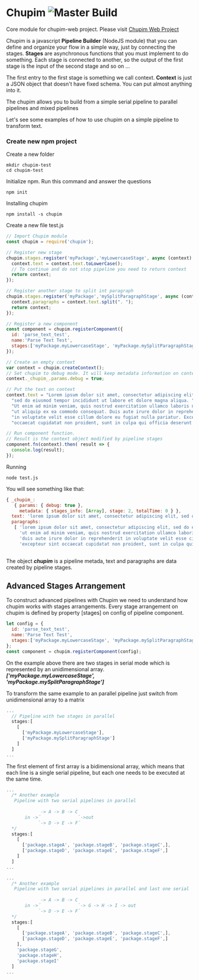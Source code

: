 # Chupim ![Master Build](https://travis-ci.org/baliberdin/chupim.svg?branch=master)
Core module for chupim-web project.
Please visit [Chupim Web Project](https://github.com/baliberdin/chupim-web)

Chupim is a javascript **Pipeline Builder** (NodeJS module) that you can define and organize your 
flow in a simple way, just by connecting the stages. **Stages** are asynchronous functions that 
you must implement to do something. Each stage is connected to another, so the output of the 
first stage is the input of the second stage and so on ...

The first entry to the first stage is something we call context.
**Context** is just a JSON object that doesn't have fixed schema. You can put almost anything into it.

The chupim allows you to build from a simple serial pipeline to parallel pipelines and mixed pipelines

Let's see some examples of how to use chupim on a simple pipeline to transform text.

### Create new npm project
Create a new folder
```shell
mkdir chupim-test
cd chupim-test
```

Initialize npm. Run this command and answer the questions
```shell
npm init
```

Installing chupim
```shell
npm install -s chupim
```

Create a new file test.js
```javascript
// Import Chupim module
const chupim = require('chupim');

// Register new stage
chupim.stages.register('myPackage','myLowercaseStage', async (context) => {
  context.text = context.text.toLowerCase();
  // To continue and do not stop pipeline you need to return context 
  return context;
});

// Register another stage to split int paragraph
chupim.stages.register('myPackage','mySplitParagraphStage', async (context) => {
  context.paragraphs = context.text.split(". ");
  return context;
});

// Register a new component
const component = chupim.registerComponent({
  id: 'parse_text_test',
  name:'Parse Text Test',
  stages:['myPackage.myLowercaseStage', 'myPackage.mySplitParagraphStage']
});

// Create an empty context
var context = chupim.createContext();
// Set chupim to debug mode. It will keep metadata information on context object.
context._chupim_.params.debug = true;

// Put the text on context
context.text = "Lorem ipsum dolor sit amet, consectetur adipiscing elit, "+
  "sed do eiusmod tempor incididunt ut labore et dolore magna aliqua. "+
  "Ut enim ad minim veniam, quis nostrud exercitation ullamco laboris nisi "+
  "ut aliquip ex ea commodo consequat. Duis aute irure dolor in reprehenderit "+
  "in voluptate velit esse cillum dolore eu fugiat nulla pariatur. Excepteur sint "+
  "occaecat cupidatat non proident, sunt in culpa qui officia deserunt mollit anim id est laborum.";

// Run component function.
// Result is the context object modified by pipeline stages
component.fn(context).then( result => {
  console.log(result);
});
```
Running
```shell
node test.js
```

You will see something like that:
```javascript
{ _chupim_: 
   { params: { debug: true },
     metadata: { stages_info: [Array], stage: 2, totalTime: 0 } },
  text: 'lorem ipsum dolor sit amet, consectetur adipiscing elit, sed do eiusmod tempor incididunt ut labore et dolore magna aliqua. ut enim ad minim veniam, quis nostrud exercitation ullamco laboris nisi ut aliquip ex ea commodo consequat. duis aute irure dolor in reprehenderit in voluptate velit esse cillum dolore eu fugiat nulla pariatur. excepteur sint occaecat cupidatat non proident, sunt in culpa qui officia deserunt mollit anim id est laborum.',
  paragraphs: 
   [ 'lorem ipsum dolor sit amet, consectetur adipiscing elit, sed do eiusmod tempor incididunt ut labore et dolore magna aliqua',
     'ut enim ad minim veniam, quis nostrud exercitation ullamco laboris nisi ut aliquip ex ea commodo consequat',
     'duis aute irure dolor in reprehenderit in voluptate velit esse cillum dolore eu fugiat nulla pariatur',
     'excepteur sint occaecat cupidatat non proident, sunt in culpa qui officia deserunt mollit anim id est laborum.' ] }
     
```

The object ***_chupim_*** is a pipeline metada, text and paragraphs are data created by pipeline stages.


## Advanced Stages Arrangement 
To construct advanced pipelines with Chupim we need to understand how chupim works with stages arrangements.
Every stage arrangement on chupim is defined by property [stages] on config of pipeline component.

```javascript
let config = {
  id: 'parse_text_test',
  name:'Parse Text Test',
  stages:['myPackage.myLowercaseStage', 'myPackage.mySplitParagraphStage']
};
const component = chupim.registerComponent(config);
```

On the example above there are two stages in serial mode which is represented by an unidimensional array. 
***['myPackage.myLowercaseStage', 'myPackage.mySplitParagraphStage']*** 

To transform the same example to an parallel pipeline just switch from unidimensional array to a matrix

```javascript
...
  // Pipeline with two stages in parallel
  stages:[
    [
      ['myPackage.myLowercaseStage'], 
      ['myPackage.mySplitParagraphStage']
    ]
  ]
...

```

The first element of first array is a bidimensional array, which means that each line is a single serial pipeline, but each one needs to be executed at the same time.

```javascript
...
  /* Another example
   Pipeline with two serial pipelines in parallel
  
             -> A -> B -> C
       in ->´              `->out
            `-> D -> E -> F´
  */
  stages:[
    [
      ['package.stageA', 'package.stageB', 'package.stageC',], 
      ['package.stageD', 'package.stageE', 'package.stageF',]
    ]
  ]
...

...
  /* Another example
   Pipeline with two serial pipelines in parallel and last one serial 
  
             -> A -> B -> C
       in ->´              `-> G -> H -> I -> out
            `-> D -> E -> F´
  */
  stages:[
    [
      ['package.stageA', 'package.stageB', 'package.stageC',], 
      ['package.stageD', 'package.stageE', 'package.stageF',]
    ],
    'package.stageG',
    'package.stageH',
    'package.stageI'
  ]
...

```